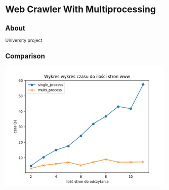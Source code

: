 # Web Crawler With Multiprocessing

## About

University project

## Comparison

![1](https://github.com/Cezary-Androsiuk/web_crawler_with_multiprocessing/blob/master/Figure_1.png?raw=true)